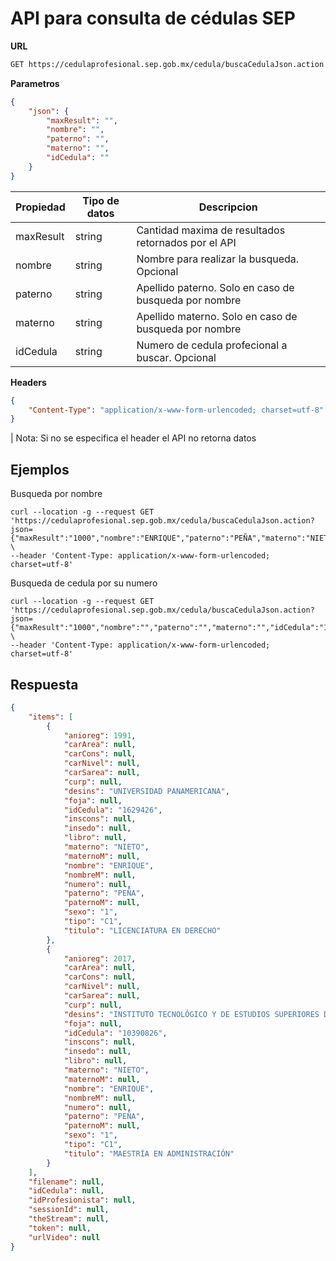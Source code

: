 API para consulta de cédulas SEP
===========

**URL**
```bash
GET https://cedulaprofesional.sep.gob.mx/cedula/buscaCedulaJson.action
```

**Parametros**
```json
{
    "json": {
        "maxResult": "",
        "nombre": "",
        "paterno": "",
        "materno": "",
        "idCedula": ""
    }
}
```
Propiedad|Tipo de datos|Descripcion
---|---|---
maxResult|string|Cantidad maxima de resultados retornados por el API
nombre|string|Nombre para realizar la busqueda. Opcional
paterno|string|Apellido paterno. Solo en caso de busqueda por nombre
materno|string|Apellido materno. Solo en caso de busqueda por nombre
idCedula|string|Numero de cedula profecional a buscar. Opcional

**Headers**
```json
{
    "Content-Type": "application/x-www-form-urlencoded; charset=utf-8"
}
```
| Nota: Si no se especifica el header el API no retorna datos

## Ejemplos

Busqueda por nombre
```curl
curl --location -g --request GET 'https://cedulaprofesional.sep.gob.mx/cedula/buscaCedulaJson.action?json={"maxResult":"1000","nombre":"ENRIQUE","paterno":"PEÑA","materno":"NIETO","idCedula":""}' \
--header 'Content-Type: application/x-www-form-urlencoded; charset=utf-8'
```
Busqueda de cedula por su numero
```curl
curl --location -g --request GET 'https://cedulaprofesional.sep.gob.mx/cedula/buscaCedulaJson.action?json={"maxResult":"1000","nombre":"","paterno":"","materno":"","idCedula":"10390826"}' \
--header 'Content-Type: application/x-www-form-urlencoded; charset=utf-8'
```

## Respuesta

```json
{
    "items": [
        {
            "anioreg": 1991,
            "carArea": null,
            "carCons": null,
            "carNivel": null,
            "carSarea": null,
            "curp": null,
            "desins": "UNIVERSIDAD PANAMERICANA",
            "foja": null,
            "idCedula": "1629426",
            "inscons": null,
            "insedo": null,
            "libro": null,
            "materno": "NIETO",
            "maternoM": null,
            "nombre": "ENRIQUE",
            "nombreM": null,
            "numero": null,
            "paterno": "PEÑA",
            "paternoM": null,
            "sexo": "1",
            "tipo": "C1",
            "titulo": "LICENCIATURA EN DERECHO"
        },
        {
            "anioreg": 2017,
            "carArea": null,
            "carCons": null,
            "carNivel": null,
            "carSarea": null,
            "curp": null,
            "desins": "INSTITUTO TECNOLÓGICO Y DE ESTUDIOS SUPERIORES DE MONTERREY",
            "foja": null,
            "idCedula": "10390826",
            "inscons": null,
            "insedo": null,
            "libro": null,
            "materno": "NIETO",
            "maternoM": null,
            "nombre": "ENRIQUE",
            "nombreM": null,
            "numero": null,
            "paterno": "PEÑA",
            "paternoM": null,
            "sexo": "1",
            "tipo": "C1",
            "titulo": "MAESTRÍA EN ADMINISTRACIÓN"
        }
    ],
    "filename": null,
    "idCedula": null,
    "idProfesionista": null,
    "sessionId": null,
    "theStream": null,
    "token": null,
    "urlVideo": null
}
```
